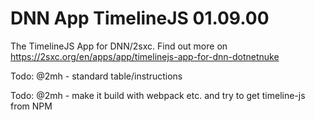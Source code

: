 # DNN App TimelineJS 01.09.00

The TimelineJS App for DNN/2sxc. Find out more on https://2sxc.org/en/apps/app/timelinejs-app-for-dnn-dotnetnuke

Todo: @2mh - standard table/instructions

Todo: @2mh - make it build with webpack etc. and try to get timeline-js from NPM